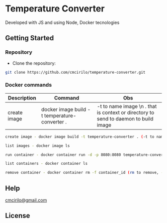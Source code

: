 # Temperature Converter

Developed with JS and using Node, Docker tecnologies 

## Getting Started

 ### Repository

 - Clone the repository:

```sh
git clone https://github.com/cmcirilo/temperature-converter.git
```

 ### Docker commands

  | Description | Command | Obs |
  | ----------- | ------- | --- |
  | create image | docker image build -t temperature-converter . | -t to name image \n . that is context or directory to send to daemon to build image |

```sh
create image - docker image build -t temperature-converter . (-t to name image, . that is context or directory to send to daemon to build image)

list images - docker image ls

run container - docker container run -d -p 8080:8080 temperature-converter (-d to indicate daemon, -p to expose port)

list containers - docker container ls

remove container - docker container rm -f container_id (rm to remove, -f to force)
```


## Help

cmcirilo@gmail.com

## License
